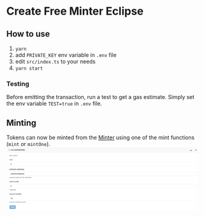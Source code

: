 # Create Free Minter Eclipse

## How to use

1. `yarn`
2. add `PRIVATE_KEY` env variable in `.env` file
3. edit `src/index.ts` to your needs
4. `yarn start`

### Testing

Before emitting the transaction, run a test to get a gas estimate. Simply set the env variable `TEST=true` in `.env` file.

## Minting

Tokens can now be minted from the [Minter](https://etherscan.io/address/0x3E28E8D80D4d76CD22Fe1FB83c64DA032c76bf15#writeContract) using one of the mint functions (`mint` or `mintOne`).
![eclipse](./img/etherscan.png 'Etherscan')
